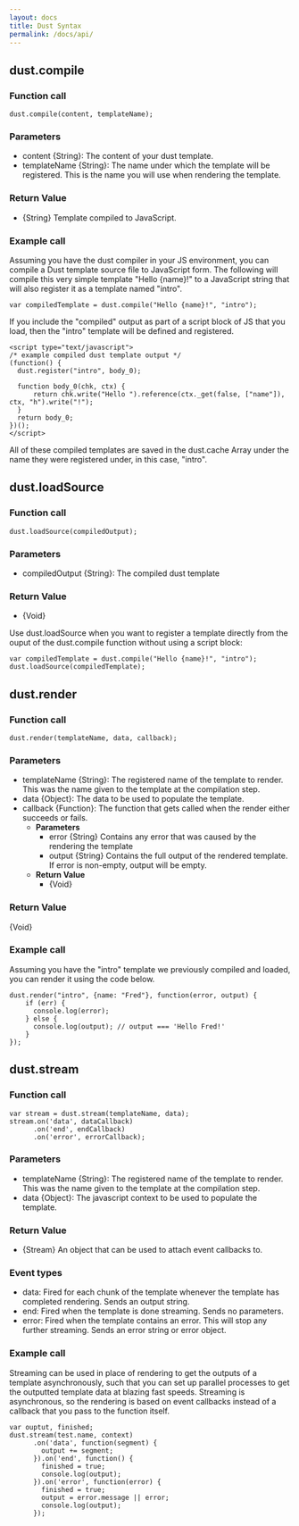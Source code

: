 ```yaml
---
layout: docs
title: Dust Syntax
permalink: /docs/api/
---
```


## dust.compile
### Function call
```    
dust.compile(content, templateName);
```
### Parameters
* content {String}: The content of your dust template.
* templateName {String}: The name under which the template will be registered.  This is the name you will use when rendering the template.
### Return Value
* {String} Template compiled to JavaScript.

### Example call
Assuming you have the dust compiler in your JS environment, you can compile a Dust template source file to JavaScript form. The following will compile this very simple template "Hello {name}!" to a JavaScript string that will also register it as a template named "intro".

```
var compiledTemplate = dust.compile("Hello {name}!", "intro");
```

If you include the "compiled" output as part of a script block of JS that you load, then the "intro" template will be defined and registered. 

```
<script type="text/javascript">
/* example compiled dust template output */
(function() {
  dust.register("intro", body_0);

  function body_0(chk, ctx) {
      return chk.write("Hello ").reference(ctx._get(false, ["name"]), ctx, "h").write("!");
  }
  return body_0;
})();
</script>
```

All of these compiled templates are saved in the dust.cache Array under the name they were registered under, in this case, "intro".

## dust.loadSource
### Function call
```
dust.loadSource(compiledOutput);
```

### Parameters
* compiledOutput {String}: The compiled dust template
### Return Value
* {Void}

Use dust.loadSource when you want to register a template directly from the ouput of the dust.compile function without using a script block:

```
var compiledTemplate = dust.compile("Hello {name}!", "intro");
dust.loadSource(compiledTemplate);
```

## dust.render
### Function call
```
dust.render(templateName, data, callback);
```
### Parameters
* templateName {String}: The registered name of the template to render.  This was the name given to the template at the compilation step.
* data {Object}: The data to be used to populate the template.
* callback {Function}: The function that gets called when the render either succeeds or fails.
    * **Parameters**
        * error {String} Contains any error that was caused by the rendering the template
        * output {String} Contains the full output of the rendered template.  If error is non-empty, output will be empty.
    * **Return Value**
        * {Void}
### Return Value
{Void}

### Example call
Assuming you have the "intro" template we previously compiled and loaded, you can render it using the code below.

```
dust.render("intro", {name: "Fred"}, function(error, output) {
    if (err) {
      console.log(error);
    } else {
      console.log(output); // output === 'Hello Fred!'
    }
});
```

## dust.stream
### Function call
```    
var stream = dust.stream(templateName, data);
stream.on('data', dataCallback)
      .on('end', endCallback)
      .on('error', errorCallback);
```
### Parameters
* templateName {String}: The registered name of the template to render.  This was the name given to the template at the compilation step.
* data {Object}: The javascript context to be used to populate the template.
### Return Value
* {Stream} An object that can be used to attach event callbacks to.

### Event types
* data: Fired for each chunk of the template whenever the template has completed rendering.  Sends an output string.
* end: Fired when the template is done streaming. Sends no parameters.
* error: Fired when the template contains an error.  This will stop any further streaming.  Sends an error string or error object.

### Example call
Streaming can be used in place of rendering to get the outputs of a template asynchronously, such that you can set up parallel processes to get the outputted template data at blazing fast speeds.  Streaming is asynchronous, so the rendering is based on event callbacks instead of a callback that you pass to the function itself.

```
var ouptut, finished;
dust.stream(test.name, context)
      .on('data', function(segment) {
        output += segment;
      }).on('end', function() {
        finished = true;
        console.log(output);
      }).on('error', function(error) {
        finished = true;
        output = error.message || error;
        console.log(output);
      });
```
